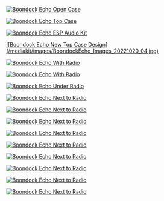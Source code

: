 [![Boondock Echo Open Case](/mediakit/images/BoondockEcho_Images_20221020_01.jpg)](/mediakit/images/BoondockEcho_Images_20221020_01.jpg)
 
[![Boondock Echo Top Case](/mediakit/images/BoondockEcho_Images_20221020_02.jpg)](/mediakit/images/BoondockEcho_Images_20221020_02.jpg)
 
[![Boondock Echo ESP Audio Kit](/mediakit/images/BoondockEcho_Images_20221020_03.jpg)](/mediakit/images/BoondockEcho_Images_20221020_03.jpg)
 
[![Boondock Echo New Top Case Design] (/mediakit/images/BoondockEcho_Images_20221020_04.jpg)](/mediakit/images/BoondockEcho_Images_20221020_04.jpg)
 
[![Boondock Echo With Radio](/mediakit/images/BoondockEcho_Images_20221020_05.jpg)](/mediakit/images/BoondockEcho_Images_20221020_05.jpg)
 
[![Boondock Echo With Radio](/mediakit/images/BoondockEcho_Images_20221020_06.jpg)](/mediakit/images/BoondockEcho_Images_20221020_06.jpg)
 
[![Boondock Echo Under Radio](/mediakit/images/BoondockEcho_Images_20221020_07.jpg)](/mediakit/images/BoondockEcho_Images_20221020_07.jpg)
 
[![Boondock Echo Next to Radio](/mediakit/images/BoondockEcho_Images_20221020_08.jpg)](/mediakit/images/BoondockEcho_Images_20221020_08.jpg)

[![Boondock Echo Next to Radio](/mediakit/images/BoondockEcho_Images_20221020_09.jpg)](/mediakit/images/BoondockEcho_Images_20221020_09.jpg)

[![Boondock Echo Next to Radio](/mediakit/images/BoondockEcho_Images_20221020_10.jpg)](/mediakit/images/BoondockEcho_Images_20221020_10.jpg)

[![Boondock Echo Next to Radio](/mediakit/images/BoondockEcho_Images_20221020_11.jpg)](/mediakit/images/BoondockEcho_Images_20221020_11.jpg)

[![Boondock Echo Next to Radio](/mediakit/images/BoondockEcho_Images_20221020_12.jpg)](/mediakit/images/BoondockEcho_Images_20221020_12.jpg)

[![Boondock Echo Next to Radio](/mediakit/images/BoondockEcho_Images_20221020_13.jpg)](/mediakit/images/BoondockEcho_Images_20221020_13.jpg)

[![Boondock Echo Next to Radio](/mediakit/images/BoondockEcho_Images_20221020_14.jpg)](/mediakit/images/BoondockEcho_Images_20221020_14.jpg)

[![Boondock Echo Next to Radio](/mediakit/images/BoondockEcho_Images_20221020_15.jpg)](/mediakit/images/BoondockEcho_Images_20221020_15.jpg)

[![Boondock Echo Next to Radio](/mediakit/images/BoondockEcho_Images_20221020_16.jpg)](/mediakit/images/BoondockEcho_Images_20221020_16.jpg)
